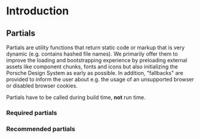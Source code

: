 # Introduction

## Partials

Partials are utility functions that return static code or markup that is very dynamic (e.g. contains hashed file names).
We primarily offer them to improve the loading and bootstrapping experience by preloading external assets like component
chunks, fonts and icons but also initializing the Porsche Design System as early as possible. In addition, "fallbacks"
are provided to inform the user about e.g. the usage of an unsupported browser or disabled browser cookies.

Partials have to be called during build time, **not** run time.

### Required partials

<ul v-html="requiredPartialNames"></ul>

### Recommended partials

<ul v-html="recommendedPartialNames"></ul>

<script lang="ts">
import Vue from 'vue';
import Component from 'vue-class-component';
import { paramCase } from 'change-case';
import * as partials from '@porsche-design-system/components-js/partials';

const partialNames = Object.keys(partials).sort();
const getPartialLink = (partial: string): string => `<li><a href="partials/${paramCase(partial.replace('get', ''))}">${partial}()</a></li>`;

@Component
export default class Code extends Vue {
  requiredPartials = ['getInitialStyles'];

  public requiredPartialNames = partialNames.filter(partial => this.requiredPartials.includes(partial)).map(getPartialLink).join('');
  public recommendedPartialNames = partialNames.filter(partial => !this.requiredPartials.includes(partial)).map(getPartialLink).join('');
}
</script>
